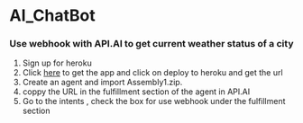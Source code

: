 # AI_ChatBot

### Use webhook with API.AI to get current weather status of a city

1. Sign up for heroku
2. Click [here](https://github.com/dialogflow/fulfillment-webhook-weather-python) to get the app and click on deploy to heroku and get the url
3. Create an agent and import Assembly1.zip.
4. coppy the URL in the fulfillment section of the agent in API.AI
5. Go to the intents , check the box for use webhook under the fulfillment section



   
